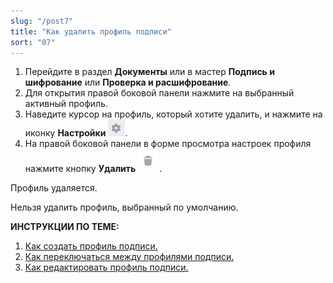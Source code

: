```yaml
---
slug: "/post7"
title: "Как удалить профиль подписи"
sort: "07"
---
```


1. Перейдите в раздел **Документы** или в мастер **Подпись и шифрование** или **Проверка и расшифрование**.
2. Для открытия правой боковой панели нажмите на выбранный активный профиль.
3. Наведите курсор на профиль, который хотите удалить, и  нажмите на иконку **Настройки** ![settings-post-button.jpg](./images/settings-post-button.jpg "Настройки").
4. На правой боковой панели в форме просмотра настроек профиля нажмите кнопку **Удалить** ![delete-button2.jpg](./images/delete-button2.jpg "Удалить"). 

Профиль удаляется.

Нельзя удалить профиль, выбранный по умолчанию.

**ИНСТРУКЦИИ ПО ТЕМЕ:**  
1. [Как создать профиль подписи.](./create-profile.md)  
2. [Как переключаться между профилями подписи.](./select-profile.md)  
3. [Как редактировать профиль подписи.](./edit-profile-sign.md)  